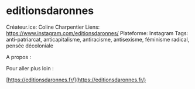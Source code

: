 # editionsdaronnes

Créateur.ice: Coline Charpentier
Liens: https://www.instagram.com/editionsdaronnes/
Plateforme: Instagram
Tags: anti-patriarcat, anticapitalisme, antiracisme, antisexisme, féminisme radical, pensée décoloniale

A propos :

Pour aller plus loin :

[https://editionsdaronnes.fr/](https://editionsdaronnes.fr/)